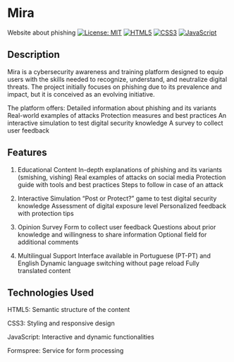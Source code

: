 # Mira
Website about phishing 
 [![License: MIT](https://img.shields.io/badge/License-MIT-yellow.svg)](https://opensource.org/licenses/MIT) [![HTML5](https://img.shields.io/badge/HTML5-E34F26?style=flat&logo=html5&logoColor=white)](https://html5.org/) [![CSS3](https://img.shields.io/badge/CSS3-1572B6?style=flat&logo=css3&logoColor=white)](https://www.w3.org/Style/CSS/) [![JavaScript](https://img.shields.io/badge/JavaScript-F7DF1E?style=flat&logo=javascript&logoColor=black)](https://www.javascript.com/)

## Description
Mira is a cybersecurity awareness and training platform designed to equip users with the skills needed to recognize, understand, and neutralize digital threats. The project initially focuses on phishing due to its prevalence and impact, but it is conceived as an evolving initiative.

The platform offers:
Detailed information about phishing and its variants
Real-world examples of attacks
Protection measures and best practices
An interactive simulation to test digital security knowledge
A survey to collect user feedback

## Features
1. Educational Content
In-depth explanations of phishing and its variants (smishing, vishing)
Real examples of attacks on social media
Protection guide with tools and best practices
Steps to follow in case of an attack

2. Interactive Simulation
“Post or Protect?” game to test digital security knowledge
Assessment of digital exposure level
Personalized feedback with protection tips

3. Opinion Survey
Form to collect user feedback
Questions about prior knowledge and willingness to share information
Optional field for additional comments

4. Multilingual Support
Interface available in Portuguese (PT-PT) and English
Dynamic language switching without page reload
Fully translated content

## Technologies Used
HTML5: Semantic structure of the content

CSS3: Styling and responsive design

JavaScript: Interactive and dynamic functionalities

Formspree: Service for form processing
